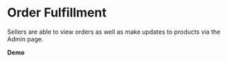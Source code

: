 # Order Fulfillment

Sellers are able to view orders as well as make updates to products via the Admin page.

**Demo**

